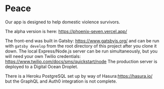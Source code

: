 <h1>Peace</h1>

Our app is designed to help domestic violence survivors.

The alpha version is here: https://phoenix-seven.vercel.app/

The front-end was built in Gatsby: https://www.gatsbyjs.org/ and can be run with `gatsby develop` from the root directory of this project after you clone it down.
The local Express/Node.js server can be run simultaneously, but you will need your own Twilio credentials: https://www.twilio.com/docs/sms/quickstart/node
The production server is deployed to a Digital Ocean Droplet.

There is a Heroku PostgreSQL set up by way of Hasura:https://hasura.io/ but the GraphQL and Auth0 integration is not complete.
